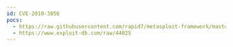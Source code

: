 ```yaml
---
id: CVE-2010-3856
pocs:
  - https://raw.githubusercontent.com/rapid7/metasploit-framework/master/modules/exploits/linux/local/glibc_ld_audit_dso_load_priv_esc.rb
  - https://www.exploit-db.com/raw/44025
---
```


